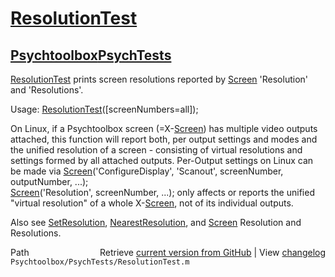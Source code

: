 # [ResolutionTest](ResolutionTest)
## [Psychtoolbox](Psychtoolbox)[PsychTests](PsychTests)

[ResolutionTest](ResolutionTest) prints screen resolutions reported by [Screen](Screen) 'Resolution'  
and 'Resolutions'.  
  
Usage: [ResolutionTest](ResolutionTest)([screenNumbers=all]);  
  
On Linux, if a Psychtoolbox screen (=X-[Screen](Screen)) has multiple video outputs  
attached, this function will report both, per output settings and modes and  
the unified resolution of a screen - consisting of virtual resolutions and  
settings formed by all attached outputs. Per-Output settings on Linux can  
be made via [Screen](Screen)('ConfigureDisplay', 'Scanout', screenNumber, outputNumber, ...);  
[Screen](Screen)('Resolution', screenNumber, ...); only affects or reports the unified  
"virtual resolution" of a whole X-[Screen](Screen), not of its individual outputs.  
  
Also see [SetResolution](SetResolution), [NearestResolution](NearestResolution), and [Screen](Screen) Resolution and Resolutions.  
  




<div class="code_header" style="text-align:right;">
  <span style="float:left;">Path&nbsp;&nbsp;</span> <span class="counter">Retrieve <a href=
  "https://raw.github.com/Psychtoolbox-3/Psychtoolbox-3/beta/Psychtoolbox/PsychTests/ResolutionTest.m">current version from GitHub</a> | View <a href=
  "https://github.com/Psychtoolbox-3/Psychtoolbox-3/commits/beta/Psychtoolbox/PsychTests/ResolutionTest.m">changelog</a></span>
</div>
<div class="code">
  <code>Psychtoolbox/PsychTests/ResolutionTest.m</code>
</div>

